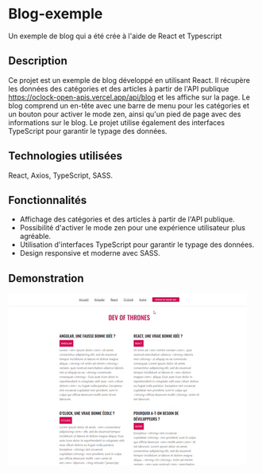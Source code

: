 # Blog-exemple

Un exemple de blog qui a été crée à l'aide de React et Typescript

## Description

Ce projet est un exemple de blog développé en utilisant React. Il récupère les données des catégories et des articles à partir de l'API publique <https://oclock-open-apis.vercel.app/api/blog> et les affiche sur la page. Le blog comprend un en-tête avec une barre de menu pour les catégories et un bouton pour activer le mode zen, ainsi qu'un pied de page avec des informations sur le blog. Le projet utilise également des interfaces TypeScript pour garantir le typage des données.

## Technologies utilisées

React, Axios, TypeScript, SASS.

## Fonctionnalités

- Affichage des catégories et des articles à partir de l'API publique.
- Possibilité d'activer le mode zen pour une expérience utilisateur plus agréable.
- Utilisation d'interfaces TypeScript pour garantir le typage des données.
- Design responsive et moderne avec SASS.

## Demonstration

![giphy](./public/giphy.gif)
